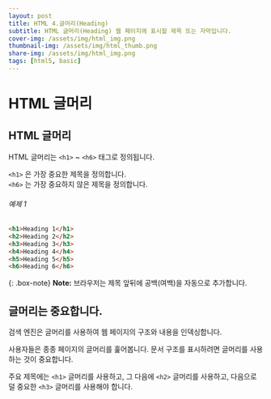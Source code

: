 ```yaml
---
layout: post
title: HTML 4.글머리(Heading)
subtitle: HTML 글머리(Heading) 웹 페이지에 표시할 제목 또는 자막입니다.
cover-img: /assets/img/html_img.png
thumbnail-img: /assets/img/html_thumb.png
share-img: /assets/img/html_img.png
tags: [html5, basic]
---
```


# HTML 글머리   
   
      
## HTML 글머리   
   
HTML 글머리는 ```<h1>``` ~ ```<h6>``` 태그로 정의됩니다.

```<h1>``` 은 가장 중요한 제목을 정의합니다.   
```<h6>``` 는 가장 중요하지 않은 제목을 정의합니다.   
   
###### 예제 1   
   
```html
<h1>Heading 1</h1>
<h2>Heading 2</h2>
<h3>Heading 3</h3>
<h4>Heading 4</h4>
<h5>Heading 5</h5>
<h6>Heading 6</h6>
```   
   
{: .box-note}
**Note:** 브라우저는 제목 앞뒤에 공백(여백)을 자동으로 추가합니다.   
   
## 글머리는 중요합니다.   
   
검색 엔진은 글머리를 사용하여 웹 페이지의 구조와 내용을 인덱싱합니다.   
   
사용자들은 종종 페이지의 글머리를 훑어봅니다. 문서 구조를 표시하려면 글머리를 사용하는 것이 중요합니다.   
   
주요 제목에는 ```<h1>``` 글머리를 사용하고, 그 다음에 ```<h2>``` 글머리를 사용하고, 다음으로 덜 중요한 ```<h3>``` 글머리를 사용해야 합니다.   
